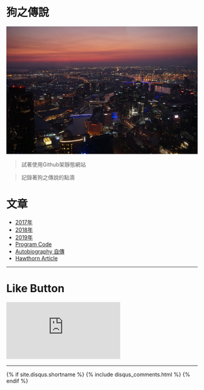 # 狗之傳說

[![Image](/static/header.jpg)](https://www.facebook.com/s9443112)

>試著使用Github架靜態網站

>記錄著狗之傳說的點滴

# 文章

* [2017年](2017/ "2017年的文章")
* [2018年](2018/ "2018年的文章")
* [2019年](2019/ "2019年的文章")
* [Program Code](Code/ "Program Code")
* [Autobiography 自傳](Profile/ "Autobiography 自傳")
* [Hawthorn Article](Article/ "Hawthorn Article")


* * *

# Like Button

  <iframe class="lc-margin-top-64 lc-margin-bottom-32 lc-mobile" data-v-b66e9a5a="" frameborder="0" src="https://button.like.co/in/embed/s9443112/button"> </iframe>
  
* * *

{% if site.disqus.shortname %}
  {% include disqus_comments.html %}
{% endif %}
